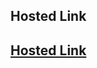 ## Hosted Link

## [Hosted Link](https://manasa8910.github.io/frontend-js/burger-king-order-online/)
